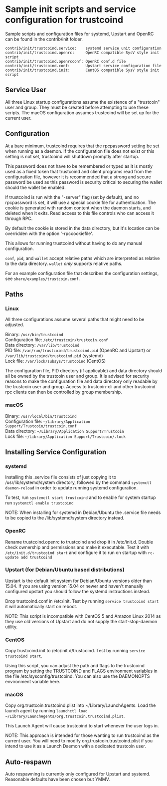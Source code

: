 Sample init scripts and service configuration for trustcoind
==========================================================

Sample scripts and configuration files for systemd, Upstart and OpenRC
can be found in the contrib/init folder.

    contrib/init/trustcoind.service:    systemd service unit configuration
    contrib/init/trustcoind.openrc:     OpenRC compatible SysV style init script
    contrib/init/trustcoind.openrcconf: OpenRC conf.d file
    contrib/init/trustcoind.conf:       Upstart service configuration file
    contrib/init/trustcoind.init:       CentOS compatible SysV style init script

Service User
---------------------------------

All three Linux startup configurations assume the existence of a "trustcoin" user
and group.  They must be created before attempting to use these scripts.
The macOS configuration assumes trustcoind will be set up for the current user.

Configuration
---------------------------------

At a bare minimum, trustcoind requires that the rpcpassword setting be set
when running as a daemon.  If the configuration file does not exist or this
setting is not set, trustcoind will shutdown promptly after startup.

This password does not have to be remembered or typed as it is mostly used
as a fixed token that trustcoind and client programs read from the configuration
file, however it is recommended that a strong and secure password be used
as this password is security critical to securing the wallet should the
wallet be enabled.

If trustcoind is run with the "-server" flag (set by default), and no rpcpassword is set,
it will use a special cookie file for authentication. The cookie is generated with random
content when the daemon starts, and deleted when it exits. Read access to this file
controls who can access it through RPC.

By default the cookie is stored in the data directory, but it's location can be overridden
with the option '-rpccookiefile'.

This allows for running trustcoind without having to do any manual configuration.

`conf`, `pid`, and `wallet` accept relative paths which are interpreted as
relative to the data directory. `wallet` *only* supports relative paths.

For an example configuration file that describes the configuration settings,
see `share/examples/trustcoin.conf`.

Paths
---------------------------------

### Linux

All three configurations assume several paths that might need to be adjusted.

Binary:              `/usr/bin/trustcoind`  
Configuration file:  `/etc/trustcoin/trustcoin.conf`  
Data directory:      `/var/lib/trustcoind`  
PID file:            `/var/run/trustcoind/trustcoind.pid` (OpenRC and Upstart) or `/var/lib/trustcoind/trustcoind.pid` (systemd)  
Lock file:           `/var/lock/subsys/trustcoind` (CentOS)  

The configuration file, PID directory (if applicable) and data directory
should all be owned by the trustcoin user and group.  It is advised for security
reasons to make the configuration file and data directory only readable by the
trustcoin user and group.  Access to trustcoin-cli and other trustcoind rpc clients
can then be controlled by group membership.

### macOS

Binary:              `/usr/local/bin/trustcoind`  
Configuration file:  `~/Library/Application Support/Trustcoin/trustcoin.conf`  
Data directory:      `~/Library/Application Support/Trustcoin`  
Lock file:           `~/Library/Application Support/Trustcoin/.lock`  

Installing Service Configuration
-----------------------------------

### systemd

Installing this .service file consists of just copying it to
/usr/lib/systemd/system directory, followed by the command
`systemctl daemon-reload` in order to update running systemd configuration.

To test, run `systemctl start trustcoind` and to enable for system startup run
`systemctl enable trustcoind`

NOTE: When installing for systemd in Debian/Ubuntu the .service file needs to be copied to the /lib/systemd/system directory instead.

### OpenRC

Rename trustcoind.openrc to trustcoind and drop it in /etc/init.d.  Double
check ownership and permissions and make it executable.  Test it with
`/etc/init.d/trustcoind start` and configure it to run on startup with
`rc-update add trustcoind`

### Upstart (for Debian/Ubuntu based distributions)

Upstart is the default init system for Debian/Ubuntu versions older than 15.04. If you are using version 15.04 or newer and haven't manually configured upstart you should follow the systemd instructions instead.

Drop trustcoind.conf in /etc/init.  Test by running `service trustcoind start`
it will automatically start on reboot.

NOTE: This script is incompatible with CentOS 5 and Amazon Linux 2014 as they
use old versions of Upstart and do not supply the start-stop-daemon utility.

### CentOS

Copy trustcoind.init to /etc/init.d/trustcoind. Test by running `service trustcoind start`.

Using this script, you can adjust the path and flags to the trustcoind program by
setting the TRUSTCOIND and FLAGS environment variables in the file
/etc/sysconfig/trustcoind. You can also use the DAEMONOPTS environment variable here.

### macOS

Copy org.trustcoin.trustcoind.plist into ~/Library/LaunchAgents. Load the launch agent by
running `launchctl load ~/Library/LaunchAgents/org.trustcoin.trustcoind.plist`.

This Launch Agent will cause trustcoind to start whenever the user logs in.

NOTE: This approach is intended for those wanting to run trustcoind as the current user.
You will need to modify org.trustcoin.trustcoind.plist if you intend to use it as a
Launch Daemon with a dedicated trustcoin user.

Auto-respawn
-----------------------------------

Auto respawning is currently only configured for Upstart and systemd.
Reasonable defaults have been chosen but YMMV.

